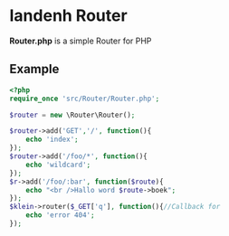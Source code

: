 # Iandenh Router

**Router.php** is a simple Router for PHP

## Example

```php
<?php
require_once 'src/Router/Router.php';

$router = new \Router\Router();

$router->add('GET','/', function(){
    echo 'index';
});
$router->add('/foo/*', function(){
    echo 'wildcard';
});
$r->add('/foo/:bar', function($route){
    echo "<br />Hallo word $route->boek";
});
$klein->router($_GET['q'], function(){//Callback for
    echo 'error 404';
});
```
